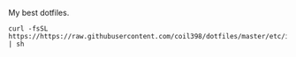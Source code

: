 My best dotfiles.

    curl -fsSL https://https://raw.githubusercontent.com/coil398/dotfiles/master/etc/init.sh | sh
